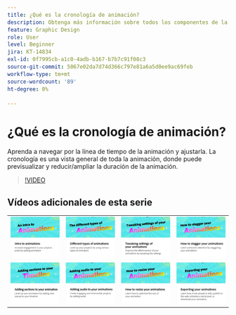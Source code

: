 ```yaml
---
title: ¿Qué es la cronología de animación?
description: Obtenga más información sobre todos los componentes de la línea de tiempo de animación
feature: Graphic Design
role: User
level: Beginner
jira: KT-14834
exl-id: 0f7995cb-a1c0-4adb-b167-b7b7c91f08c3
source-git-commit: 5067e02da7d74d366c797e81a6a5d0ee9ac69feb
workflow-type: tm+mt
source-wordcount: '89'
ht-degree: 0%

---
```


# ¿Qué es la cronología de animación?

Aprenda a navegar por la línea de tiempo de la animación y ajustarla. La cronología es una vista general de toda la animación, donde puede previsualizar y reducir/ampliar la duración de la animación.

>[!VIDEO](https://video.tv.adobe.com/v/3437604?quality=12&learn=on&hidetitle=true&captions=spa)

## Vídeos adicionales de esta serie

<table style="table-layout:fixed">
<tr>
   <td>
         <a href="intro-animation.md">
            <img alt="Introducción a las animaciones" src="assets/intro-animations.png" />
         </a>
   </td>
   <td>
         <a href="different-types-animation.md">
            <img alt="Diferentes tipos de animaciones" src="assets/different-animations.png" />
         </a>
   </td>
   <td>
         <a href="tweak-animation.md">
            <img alt="Ajuste de la configuración de las animaciones" src="assets/tweaking-settings.png" />
         </a>
   </td>
   <td>
         <a href="stagger-animations.md">
            <img alt="Cómo escalonar las animaciones" src="assets/stagger-animations.png" />
         </a>
   </td>
</tr>
<tr>
   <td>
         <a href="add-sections-animation.md">
            <img alt="Adición de secciones a la animación" src="assets/add-sections.png" />
         </a>
   </td>
   <td>
         <a href="audio-animation.md">
            <img alt="Añadir audio a las animaciones" src="assets/add-audio.png" />
         </a>
   </td>
   <td>
         <a href="resize-animations.md">
            <img alt="Cómo cambiar el tamaño de las animaciones" src="assets/resize-animations.png" />
         </a>
   </td>
   <td>
         <a href="export-animations.md">
            <img alt="Exportación de animaciones" src="assets/exporting-animations.png" />
         </a>
   </td>
</tr>
</table>
